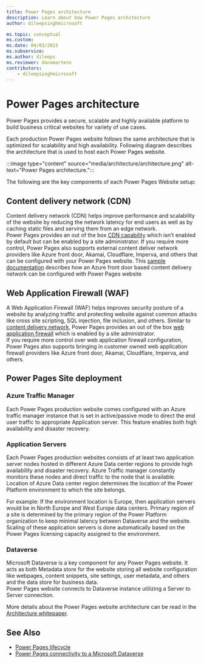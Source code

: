 ```yaml
---
title: Power Pages architecture 
description: Learn about how Power Pages architecture
author: dileepsinghmicrosoft

ms.topic: conceptual
ms.custom: 
ms.date: 04/03/2023
ms.subservice: 
ms.author: dileeps
ms.reviewer: danamartens
contributors:
    - dileepsinghmicrosoft
---
```


# Power Pages architecture

Power Pages provides a secure, scalable and highly available platform to build business critical websites for variety of use cases.

Each production Power Pages website follows the same architecture that is optimized for scalability and high availability. Following diagram describes the architecture that is used to host each Power Pages website.

:::image type="content" source="media/architecture/architecture.png" alt-text="Power Pages architecture.":::

The following are the key components of each Power Pages Website setup:

## Content delivery network (CDN)

Content delivery network (CDN) helps improve performance and scalability of the website by reducing the network latency for end users as well as by caching static files and serving them from an edge network.  
Power Pages provides an out of the box [CDN capability](../configure/configure-cdn.md) which isn't enabled by default but can be enabled by a site administrator.
If you require more control, Power Pages also supports external content deliver network providers like Azure front door, Akamai, Cloudflare, Imperva, and others that can be configured with your Power Pages website. This [sample documentation](../configure/azure-front-door.md) describes how an Azure front door based content delivery network can be configured with Power Pages website

## Web Application Firewall (WAF)

A Web Application Firewall (WAF) helps improves security posture of a website by analyzing traffic and protecting website against common attacks like cross site scripting, SQL injection, file inclusion, and others.
Similar to [content delivery network](#content-delivery-network-cdn), Power Pages provides an out of the box [web application firewall](../security/web-application-firewall.md) which is enabled by a site administrator.  
If you require more control over web application firewall configuration, Power Pages also supports bringing in customer owned web application firewall providers like Azure front door, Akamai, Cloudflare, Imperva, and others.

## Power Pages Site deployment

### Azure Traffic Manager
    
Each Power Pages production website comes configured with an Azure traffic manager instance that is set in active/passive mode to direct the end user traffic to appropriate Application server. This feature enables both high availability and disaster recovery.

### Application Servers

Each Power Pages production websites consists of at least two application server nodes hosted in different Azure Data center regions to provide high availability and disaster recovery. Azure Traffic manager constantly monitors these nodes and direct traffic to the node that is available. Location of Azure Data center region determines the location of the Power Platform environment to which the site belongs. 

For example: If the environment location is Europe, then application servers would be in North Europe and West Europe data centers. Primary region of a site is determined by the primary region of the Power Platform organization to keep minimal latency between Dataverse and the website. Scaling of these application servers is done automatically based on the Power Pages licensing capacity assigned to the environment.

### Dataverse

Microsoft Dataverse is a key component for any Power Pages website. It acts as both Metadata store for the website storing all website configuration like webpages, content snippets, site settings, user metadata, and others and the data store for business data.  
Power Pages website connects to Dataverse instance utilizing a Server to Server connection. 

More details about the Power Pages website architecture can be read in the [Architecture whitepaper](../guidance/white-papers/architecture.md).

## See Also
- [Power Pages lifecycle](lifecycle.md)
- [Power Pages connectivity to a Microsoft Dataverse](connectivity.md)